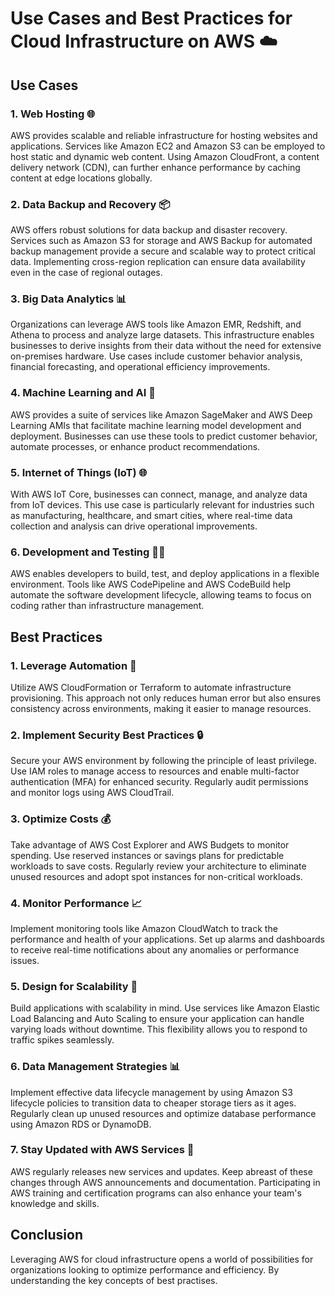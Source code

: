 # Use Cases and Best Practices for Cloud Infrastructure on AWS ☁️
## Use Cases

### 1. Web Hosting 🌐
AWS provides scalable and reliable infrastructure for hosting websites and applications. Services like Amazon EC2 and Amazon S3 can be employed to host static and dynamic web content. Using Amazon CloudFront, a content delivery network (CDN), can further enhance performance by caching content at edge locations globally.

### 2. Data Backup and Recovery 📦
AWS offers robust solutions for data backup and disaster recovery. Services such as Amazon S3 for storage and AWS Backup for automated backup management provide a secure and scalable way to protect critical data. Implementing cross-region replication can ensure data availability even in the case of regional outages.

### 3. Big Data Analytics 📊
Organizations can leverage AWS tools like Amazon EMR, Redshift, and Athena to process and analyze large datasets. This infrastructure enables businesses to derive insights from their data without the need for extensive on-premises hardware. Use cases include customer behavior analysis, financial forecasting, and operational efficiency improvements.

### 4. Machine Learning and AI 🤖
AWS provides a suite of services like Amazon SageMaker and AWS Deep Learning AMIs that facilitate machine learning model development and deployment. Businesses can use these tools to predict customer behavior, automate processes, or enhance product recommendations.

### 5. Internet of Things (IoT) 🌐
With AWS IoT Core, businesses can connect, manage, and analyze data from IoT devices. This use case is particularly relevant for industries such as manufacturing, healthcare, and smart cities, where real-time data collection and analysis can drive operational improvements.

### 6. Development and Testing 👨‍💻
AWS enables developers to build, test, and deploy applications in a flexible environment. Tools like AWS CodePipeline and AWS CodeBuild help automate the software development lifecycle, allowing teams to focus on coding rather than infrastructure management.

## Best Practices

### 1. Leverage Automation 🤖
Utilize AWS CloudFormation or Terraform to automate infrastructure provisioning. This approach not only reduces human error but also ensures consistency across environments, making it easier to manage resources.

### 2. Implement Security Best Practices 🔒
Secure your AWS environment by following the principle of least privilege. Use IAM roles to manage access to resources and enable multi-factor authentication (MFA) for enhanced security. Regularly audit permissions and monitor logs using AWS CloudTrail.

### 3. Optimize Costs 💰
Take advantage of AWS Cost Explorer and AWS Budgets to monitor spending. Use reserved instances or savings plans for predictable workloads to save costs. Regularly review your architecture to eliminate unused resources and adopt spot instances for non-critical workloads.

### 4. Monitor Performance 📈
Implement monitoring tools like Amazon CloudWatch to track the performance and health of your applications. Set up alarms and dashboards to receive real-time notifications about any anomalies or performance issues.

### 5. Design for Scalability 📏
Build applications with scalability in mind. Use services like Amazon Elastic Load Balancing and Auto Scaling to ensure your application can handle varying loads without downtime. This flexibility allows you to respond to traffic spikes seamlessly.

### 6. Data Management Strategies 📊
Implement effective data lifecycle management by using Amazon S3 lifecycle policies to transition data to cheaper storage tiers as it ages. Regularly clean up unused resources and optimize database performance using Amazon RDS or DynamoDB.

### 7. Stay Updated with AWS Services 📅
AWS regularly releases new services and updates. Keep abreast of these changes through AWS announcements and documentation. Participating in AWS training and certification programs can also enhance your team's knowledge and skills.

## Conclusion
Leveraging AWS for cloud infrastructure opens a world of possibilities for organizations looking to optimize performance and efficiency. By understanding the key concepts of best practises.
